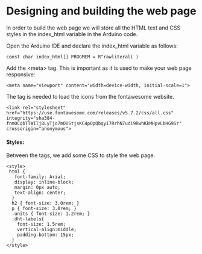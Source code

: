 # Designing and building the web page

In order to build the web page we will store all the HTML text and CSS styles in the index\_html variable in the Arduino code.

Open the Arduino IDE and declare the index\_html variable as follows:

```text
const char index_html[] PROGMEM = R"rawliteral( )
```

Add the &lt;meta&gt; tag. This is important as it is used to make your web page responsive:

```text
<meta name="viewport" content="width=device-width, initial-scale=1">
```

The  tag is needed to load the icons from the fontawesome website.

```text
<link rel="stylesheet" href="https://use.fontawesome.com/releases/v5.7.2/css/all.css" integrity="sha384-fnmOCqbTlWIlj8LyTjo7mOUStjsKC4pOpQbqyi7RrhN7udi9RwhKkMHpvLbHG9Sr" crossorigin="anonymous">
```

#### Styles:

Between the  tags, we add some CSS to style the web page.

```text
<style>
 html {
   font-family: Arial;
   display: inline-block;
   margin: 0px auto;
   text-align: center;
  }
  h2 { font-size: 3.0rem; }
  p { font-size: 3.0rem; }
  .units { font-size: 1.2rem; }
  .dht-labels{
    font-size: 1.5rem;
    vertical-align:middle;
    padding-bottom: 15px;
  }
</style>
```



